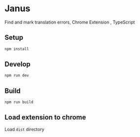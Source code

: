 # Janus

Find and mark translation errors, Chrome Extension , TypeScript

## Setup

```cmd
npm install
```

## Develop

```cmd
npm run dev
```

## Build

```cmd
npm run build
```

## Load extension to chrome

Load `dist` directory
